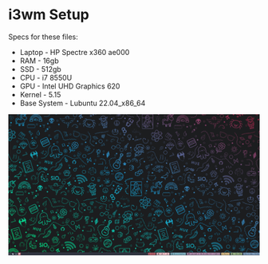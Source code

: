 # i3wm Setup

Specs for these files:
- Laptop - HP Spectre x360 ae000
- RAM - 16gb
- SSD - 512gb
- CPU - i7 8550U
- GPU - Intel UHD Graphics 620
- Kernel - 5.15
- Base System - Lubuntu 22.04_x86_64

![Screenshot](screenshot.png)
